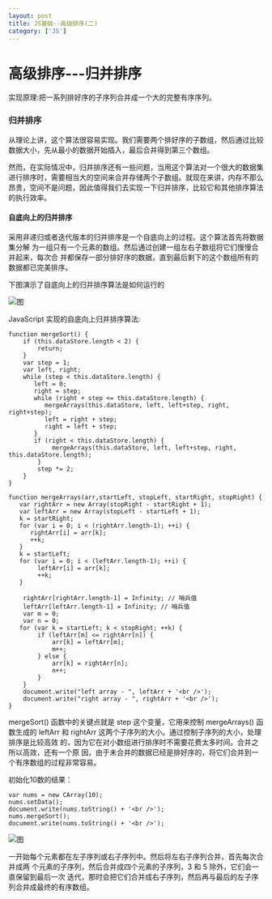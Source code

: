 ```yaml
---
layout: post
title: JS基础--高级排序(二) 
category: ['JS'] 
---
```



# 高级排序---归并排序 

实现原理:把一系列排好序的子序列合并成一个大的完整有序序列。

### 归并排序 

从理论上讲，这个算法很容易实现。我们需要两个排好序的子数组，然后通过比较数据大小，先从最小的数据开始插入，最后合并得到第三个数组。

然而，在实际情况中，归并排序还有一些问题，当用这个算法对一个很大的数据集进行排序时，需要相当大的空间来合并存储两个子数组。就现在来讲，内存不那么昂贵，空间不是问题，因此值得我们去实现一下归并排序，比较它和其他排序算法的执行效率。


#### 自底向上的归并排序

采用非递归或者迭代版本的归并排序是一个自底向上的过程。这个算法首先将数据集分解 为一组只有一个元素的数组。然后通过创建一组左右子数组将它们慢慢合并起来，每次合 并都保存一部分排好序的数据，直到最后剩下的这个数组所有的数据都已完美排序。


下图演示了自底向上的归并排序算法是如何运行的

![图](http://0.0.0.0:4000/img/20180201/20180201-1.jpg)



JavaScript 实现的自底向上归并排序算法:

```
function mergeSort() {
    if (this.dataStore.length < 2) {
        return; 
    }
    var step = 1;
    var left, right;
    while (step < this.dataStore.length) {
       left = 0;
       right = step;
       while (right + step <= this.dataStore.length) {
          mergeArrays(this.dataStore, left, left+step, right, right+step);
          left = right + step;
          right = left + step;
       }
       if (right < this.dataStore.length) {
            mergeArrays(this.dataStore, left, left+step, right, this.dataStore.length); 
        }
        step *= 2;
    }
}

function mergeArrays(arr,startLeft, stopLeft, startRight, stopRight) {
   var rightArr = new Array(stopRight - startRight + 1);
   var leftArr = new Array(stopLeft - startLeft + 1);
   k = startRight;
   for (var i = 0; i < (rightArr.length-1); ++i) {
      rightArr[i] = arr[k];
      ++k;
   } 
   k = startLeft;
   for (var i = 0; i < (leftArr.length-1); ++i) {
        leftArr[i] = arr[k];
        ++k; 
   }

    rightArr[rightArr.length-1] = Infinity; // 哨兵值 
    leftArr[leftArr.length-1] = Infinity; // 哨兵值 
    var m = 0;
    var n = 0;
   for (var k = startLeft; k < stopRight; ++k) {
        if (leftArr[m] <= rightArr[n]) {
            arr[k] = leftArr[m];
            m++; 
        } else {
            arr[k] = rightArr[n];
            n++;
        } 
    }
    document.write("left array - ", leftArr + '<br />');
    document.write("right array - ", rightArr + '<br />');
}
```

mergeSort() 函数中的关键点就是 step 这个变量，它用来控制 mergeArrays() 函数生成的 leftArr 和 rightArr 这两个子序列的大小。通过控制子序列的大小，处理排序是比较高效 的，因为它在对小数组进行排序时不需要花费太多时间。合并之所以高效，还有一个原 因，由于未合并的数据已经是排好序的，将它们合并到一个有序数组的过程非常容易。


初始化10数的结果：

```
var nums = new CArray(10);
nums.setData();
document.write(nums.toString() + '<br />');
nums.mergeSort();
document.write(nums.toString() + '<br />');
```

![图](http://0.0.0.0:4000/img/20180201/20180201-2.jpg)


一开始每个元素都在左子序列或右子序列中。然后将左右子序列合并，首先每次合并成两 个元素的子序列，然后合并成四个元素的子序列，3 和 5 除外，它们会一直保留到最后一次 迭代，那时会把它们合并成右子序列，然后再与最后的左子序列合并成最终的有序数组。
